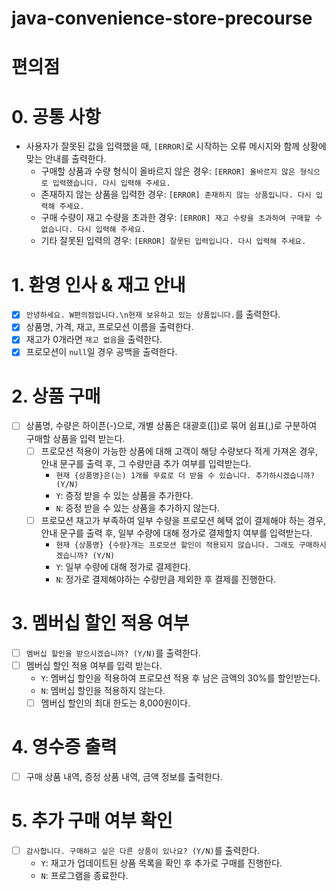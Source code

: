 # java-convenience-store-precourse

# 편의점

# 0. 공통 사항

- 사용자가 잘못된 값을 입력했을 때, `[ERROR]`로 시작하는 오류 메시지와 함께 상황에 맞는 안내를 출력한다.
    - 구매할 상품과 수량 형식이 올바르지 않은 경우: `[ERROR] 올바르지 않은 형식으로 입력했습니다. 다시 입력해 주세요.`
    - 존재하지 않는 상품을 입력한 경우: `[ERROR] 존재하지 않는 상품입니다. 다시 입력해 주세요.`
    - 구매 수량이 재고 수량을 초과한 경우: `[ERROR] 재고 수량을 초과하여 구매할 수 없습니다. 다시 입력해 주세요.`
    - 기타 잘못된 입력의 경우: `[ERROR] 잘못된 입력입니다. 다시 입력해 주세요.`

# 1. 환영 인사 & 재고 안내

- [x] `안녕하세요. W편의점입니다.\n현재 보유하고 있는 상품입니다.`를 출력한다.
- [x] 상품명, 가격, 재고, 프로모션 이름을 출력한다.
- [x] 재고가 0개라면 `재고 없음`을 출력한다.
- [x] 프로모션이 `null`일 경우 공백을 출력한다.

# 2. 상품 구매

- [ ] 상품명, 수량은 하이픈(-)으로, 개별 상품은 대괄호([])로 묶어 쉼표(,)로 구분하여 구매할 상품을 입력 받는다.
    - [ ] 프로모션 적용이 가능한 상품에 대해 고객이 해당 수량보다 적게 가져온 경우, 안내 문구를 출력 후, 그 수량만큼 추가 여부를 입력받는다.
        - `현재 {상품명}은(는) 1개를 무료로 더 받을 수 있습니다. 추가하시겠습니까? (Y/N)`
        - `Y`: 증정 받을 수 있는 상품을 추가한다.
        - `N`: 증정 받을 수 있는 상품을 추가하지 않는다.
    - [ ] 프로모션 재고가 부족하여 일부 수량을 프로모션 혜택 없이 결제해야 하는 경우, 안내 문구를 출력 후, 일부 수량에 대해 정가로 결제할지 여부를 입력받는다.
        - `현재 {상품명} {수량}개는 프로모션 할인이 적용되지 않습니다. 그래도 구매하시겠습니까? (Y/N)`
        - `Y`: 일부 수량에 대해 정가로 결제한다.
        - `N`: 정가로 결제해야하는 수량만큼 제외한 후 결제를 진행한다.

# 3. 멤버십 할인 적용 여부

- [ ] `멤버십 할인을 받으시겠습니까? (Y/N)`를 출력한다.
- [ ] 멤버십 할인 적용 여부를 입력 받는다.
    - `Y`: 멤버십 할인을 적용하여 프로모션 적용 후 남은 금액의 30%를 할인받는다.
    - `N`: 멤버십 할인을 적용하지 않는다.
    - [ ] 멤버십 할인의 최대 한도는 8,000원이다.

# 4. 영수증 출력

- [ ] 구매 상품 내역, 증정 상품 내역, 금액 정보를 출력한다.

# 5. 추가 구매 여부 확인

- [ ] `감사합니다. 구매하고 싶은 다른 상품이 있나요? (Y/N)`를 출력한다.
    - `Y`: 재고가 업데이트된 상품 목록을 확인 후 추가로 구매를 진행한다.
    - `N`: 프로그램을 종료한다.